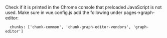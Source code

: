 Check if it is printed in the Chrome console that preloaded
JavaScript is not used.
Make sure in vue.config.js add the following under pages->graph-editor:
```
  chunks: ['chunk-common', 'chunk-graph-editor-vendors', 'graph-editor']
```
